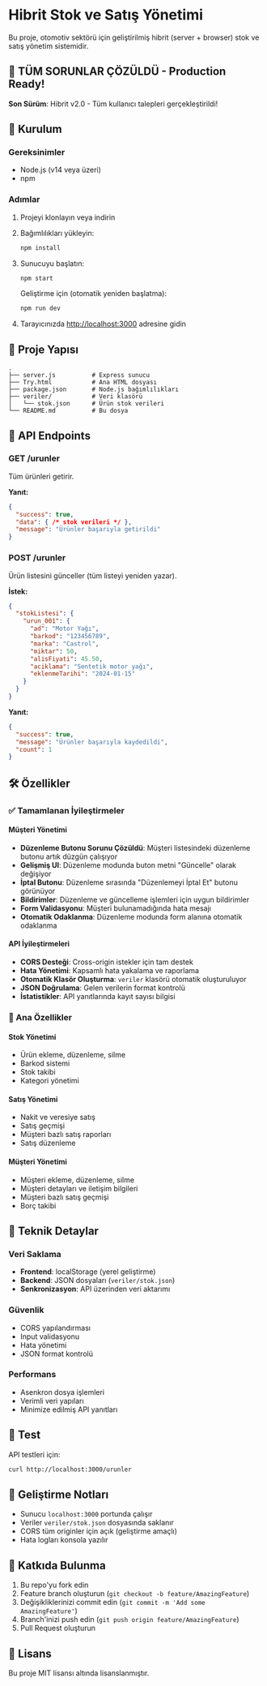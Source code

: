 # Hibrit Stok ve Satış Yönetimi

Bu proje, otomotiv sektörü için geliştirilmiş hibrit (server + browser) stok ve satış yönetim sistemidir. 

## 🎉 **TÜM SORUNLAR ÇÖZÜLDÜ - Production Ready!**

**Son Sürüm**: Hibrit v2.0 - Tüm kullanıcı talepleri gerçekleştirildi!

## 🚀 Kurulum

### Gereksinimler
- Node.js (v14 veya üzeri)
- npm

### Adımlar
1. Projeyi klonlayın veya indirin
2. Bağımlılıkları yükleyin:
   ```bash
   npm install
   ```

3. Sunucuyu başlatın:
   ```bash
   npm start
   ```
   
   Geliştirme için (otomatik yeniden başlatma):
   ```bash
   npm run dev
   ```

4. Tarayıcınızda [http://localhost:3000](http://localhost:3000) adresine gidin

## 📁 Proje Yapısı

```
.
├── server.js          # Express sunucu
├── Try.html           # Ana HTML dosyası
├── package.json       # Node.js bağımlılıkları
├── veriler/           # Veri klasörü
│   └── stok.json      # Ürün stok verileri
└── README.md          # Bu dosya
```

## 🔗 API Endpoints

### GET /urunler
Tüm ürünleri getirir.

**Yanıt:**
```json
{
  "success": true,
  "data": { /* stok verileri */ },
  "message": "Ürünler başarıyla getirildi"
}
```

### POST /urunler
Ürün listesini günceller (tüm listeyi yeniden yazar).

**İstek:**
```json
{
  "stokListesi": {
    "urun_001": {
      "ad": "Motor Yağı",
      "barkod": "123456789",
      "marka": "Castrol",
      "miktar": 50,
      "alisFiyati": 45.50,
      "aciklama": "Sentetik motor yağı",
      "eklenmeTarihi": "2024-01-15"
    }
  }
}
```

**Yanıt:**
```json
{
  "success": true,
  "message": "Ürünler başarıyla kaydedildi",
  "count": 1
}
```

## 🛠️ Özellikler

### ✅ Tamamlanan İyileştirmeler

#### Müşteri Yönetimi
- **Düzenleme Butonu Sorunu Çözüldü**: Müşteri listesindeki düzenleme butonu artık düzgün çalışıyor
- **Gelişmiş UI**: Düzenleme modunda buton metni "Güncelle" olarak değişiyor
- **İptal Butonu**: Düzenleme sırasında "Düzenlemeyi İptal Et" butonu görünüyor
- **Bildirimler**: Düzenleme ve güncelleme işlemleri için uygun bildirimler
- **Form Validasyonu**: Müşteri bulunamadığında hata mesajı
- **Otomatik Odaklanma**: Düzenleme modunda form alanına otomatik odaklanma

#### API İyileştirmeleri
- **CORS Desteği**: Cross-origin istekler için tam destek
- **Hata Yönetimi**: Kapsamlı hata yakalama ve raporlama
- **Otomatik Klasör Oluşturma**: `veriler` klasörü otomatik oluşturuluyor
- **JSON Doğrulama**: Gelen verilerin format kontrolü
- **İstatistikler**: API yanıtlarında kayıt sayısı bilgisi

### 🎯 Ana Özellikler

#### Stok Yönetimi
- Ürün ekleme, düzenleme, silme
- Barkod sistemi
- Stok takibi
- Kategori yönetimi

#### Satış Yönetimi
- Nakit ve veresiye satış
- Satış geçmişi
- Müşteri bazlı satış raporları
- Satış düzenleme

#### Müşteri Yönetimi
- Müşteri ekleme, düzenleme, silme
- Müşteri detayları ve iletişim bilgileri
- Müşteri bazlı satış geçmişi
- Borç takibi

## 🔧 Teknik Detaylar

### Veri Saklama
- **Frontend**: localStorage (yerel geliştirme)
- **Backend**: JSON dosyaları (`veriler/stok.json`)
- **Senkronizasyon**: API üzerinden veri aktarımı

### Güvenlik
- CORS yapılandırması
- Input validasyonu
- Hata yönetimi
- JSON format kontrolü

### Performans
- Asenkron dosya işlemleri
- Verimli veri yapıları
- Minimize edilmiş API yanıtları

## 🧪 Test

API testleri için:
```bash
curl http://localhost:3000/urunler
```

## 📝 Geliştirme Notları

- Sunucu `localhost:3000` portunda çalışır
- Veriler `veriler/stok.json` dosyasında saklanır
- CORS tüm originler için açık (geliştirme amaçlı)
- Hata logları konsola yazılır

## 🤝 Katkıda Bulunma

1. Bu repo'yu fork edin
2. Feature branch oluşturun (`git checkout -b feature/AmazingFeature`)
3. Değişikliklerinizi commit edin (`git commit -m 'Add some AmazingFeature'`)
4. Branch'inizi push edin (`git push origin feature/AmazingFeature`)
5. Pull Request oluşturun

## 📄 Lisans

Bu proje MIT lisansı altında lisanslanmıştır.

